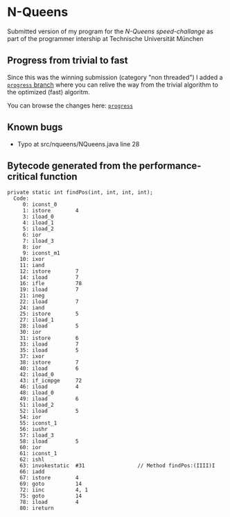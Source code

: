 N-Queens
========

Submitted version of my program for the *N-Queens speed-challange* as part of the programmer intership at Technische Universität München

Progress from trivial to fast
-----------------------------
Since this was the winning submission (category "non threaded") I added a [`progress` branch](https://github.com/JulienSchmidt/N-Queens/commits/progress) where you can relive the way from the trivial algorithm to the optimized (fast) algoritm.

You can browse the changes here: [`progress`](https://github.com/JulienSchmidt/N-Queens/commits/progress)


Known bugs
----------
* Typo at src/nqueens/NQueens.java line 28


Bytecode generated from the performance-critical function
--------------------------------------------------------------
    private static int findPos(int, int, int, int);
      Code:
         0: iconst_0
         1: istore        4
         3: iload_0
         4: iload_1
         5: iload_2
         6: ior
         7: iload_3
         8: ior
         9: iconst_m1
        10: ixor
        11: iand
        12: istore        7
        14: iload         7
        16: ifle          78
        19: iload         7
        21: ineg
        22: iload         7
        24: iand
        25: istore        5
        27: iload_1
        28: iload         5
        30: ior
        31: istore        6
        33: iload         7
        35: iload         5
        37: ixor
        38: istore        7
        40: iload         6
        42: iload_0
        43: if_icmpge     72
        46: iload         4
        48: iload_0
        49: iload         6
        51: iload_2
        52: iload         5
        54: ior
        55: iconst_1
        56: iushr
        57: iload_3
        58: iload         5
        60: ior
        61: iconst_1
        62: ishl
        63: invokestatic  #31                 // Method findPos:(IIII)I
        66: iadd
        67: istore        4
        69: goto          14
        72: iinc          4, 1
        75: goto          14
        78: iload         4
        80: ireturn
        
